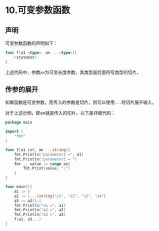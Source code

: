 # 10.可变参数函数

## 声明

可变参数函数的声明如下：  
```go
func f(a1 <type>, an ...<type>){
    <statment>
}
```

上述代码中，参数`an`为可变长度参数，其类型是后面所写类型的切片。  

## 传参的展开

如果函数是可变参数，而传入的参数是切片，则可以使用`...`将切片展开输入。  

对于上述示例，即an就是传入的切片。以下是详细代码：  

```go
package main

import (
	"fmt"
)

func f(a1 int, an ...string){
	fmt.Println("parameter1 =", a1)
	fmt.Println("parameter2 = ")
	for _, value := range an{
		fmt.Print(value, ";")
	}
}

func main(){
	a1 := 5
	a2 := [...]string{"s1", "s2", "s3", "s4"}
	a3 := a2[1:]
	fmt.Println("a1 =", a1)
	fmt.Println("a2 =", a2)
	fmt.Println("a3 =", a3)
	f(a1, a3...)
}
```